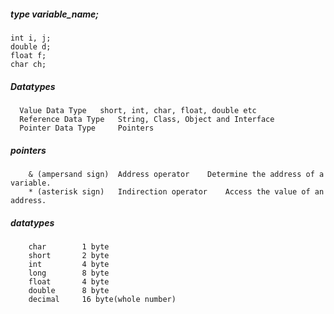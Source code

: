 ##### type variable_name;
    int i, j;  
    double d;      
    float f;      
    char ch;      
    
##### Datatypes    
      Value Data Type 	short, int, char, float, double etc
      Reference Data Type 	String, Class, Object and Interface
      Pointer Data Type 	Pointers
      
      
##### pointers
        & (ampersand sign) 	Address operator 	Determine the address of a variable.
        * (asterisk sign) 	Indirection operator 	Access the value of an address.


##### datatypes
        char 	    1 byte
        short 	    2 byte
        int 	    4 byte 	
        long 	    8 byte
        float 	    4 byte 	
        double 	    8 byte 	
        decimal 	16 byte(whole number)
